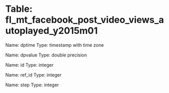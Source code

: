 Table: fl_mt_facebook_post_video_views_autoplayed_y2015m01
==========================================================

Name: dptime
Type: timestamp with time zone

Name: dpvalue
Type: double precision

Name: id
Type: integer

Name: ref_id
Type: integer

Name: step
Type: integer

